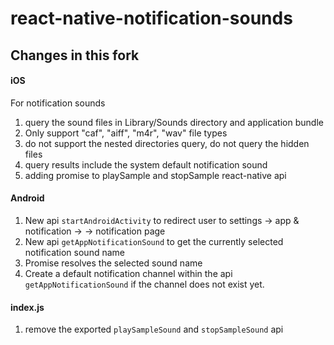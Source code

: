 
# react-native-notification-sounds

## Changes in this fork

#### iOS

For notification sounds
1. query the sound files in Library/Sounds directory and application bundle
2. Only support "caf", "aiff", "m4r", "wav" file types
3. do not support the nested directories query, do not query the hidden files
4. query results include the system default notification sound
5. adding promise to playSample and stopSample react-native api


#### Android

1. New api `startAndroidActivity` to redirect user to settings -> app & notification -> <app> -> notification page
2. New api `getAppNotificationSound` to get the currently selected notification sound name
3. Promise resolves the selected sound name 
4. Create a default notification channel within the api `getAppNotificationSound` if the channel does not exist yet. 

#### index.js

1. remove the exported `playSampleSound` and `stopSampleSound` api
